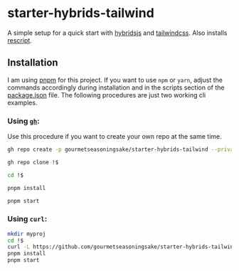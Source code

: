# starter-hybrids-tailwind

A simple setup for a quick start with [hybridsjs](https://hybrids.js.org) and [tailwindcss](https://tailwindcss.com). Also installs [rescript](https://rescript-lang.org/).

## Installation

I am using [pnpm](https://pnpm.io/) for this project. If you want to use `npm` or `yarn`, adjust the commands accordingly during installation and in the scripts section of the [package.json](package.json) file. The following procedures are just two working cli examples.

### Using [`gh`](https://cli.github.com/):

Use this procedure if you want to create your own repo at the same time.

```zsh
gh repo create -p gourmetseasoningsake/starter-hybrids-tailwind --private myproj
```

```zsh
gh repo clone !$
```

```zsh
cd !$
```

```zsh
pnpm install
```

```zsh
pnpm start
```

### Using `curl`:

```zsh
mkdir myproj
cd !$
curl -L https://github.com/gourmetseasoningsake/starter-hybrids-tailwind/tarball/lab | tar --strip=1 -x
pnpm install
pnpm start
```
